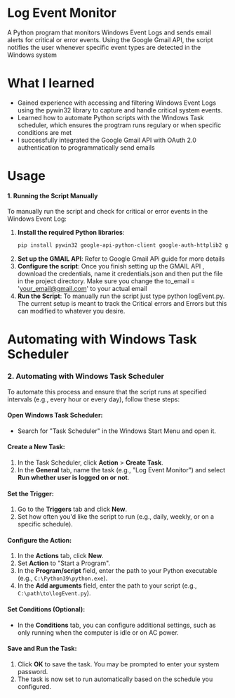 # Log Event Monitor 
A Python program that monitors Windows Event Logs and sends email alerts for critical or error events. Using the Google Gmail API, the script notifies the user whenever specific event types are detected in the Windows system

# What I learned 
- Gained experience with accessing and filtering Windows Event Logs using the pywin32 library to capture and handle critical system events.
- Learned how to automate Python scripts with the Windows Task scheduler, which ensures the progtram runs regulary or when specific conditions are met
- I successfully integrated the Google Gmail API with OAuth 2.0 authentication to programmatically send emails

# Usage 


#### 1. **Running the Script Manually**
To manually run the script and check for critical or error events in the Windows Event Log:
1. **Install the required Python libraries**:
   ```bash
   pip install pywin32 google-api-python-client google-auth-httplib2 google-auth-oauthlib
2. **Set up the GMAIL API**:
    Refer to Google Gmail APi guide for more details 
3. **Configure the script**:
    Once you finish setting up the GMAIL API , download the credentials, name it credentials.json and then put the file in the project directory.
    Make sure you change the to_email = 'your_email@gmail.com' to your actual email 
4. **Run the Script**:
    To manually run the script just type python logEvent.py. The current setup is meant to track the Critical errors and Errors but this can modified to whatever you desire.
    
    


# Automating with Windows Task Scheduler 
### 2. Automating with Windows Task Scheduler
To automate this process and ensure that the script runs at specified intervals (e.g., every hour or every day), follow these steps:

#### Open Windows Task Scheduler:

- Search for "Task Scheduler" in the Windows Start Menu and open it.

#### Create a New Task:

1. In the Task Scheduler, click **Action** > **Create Task**.
2. In the **General** tab, name the task (e.g., "Log Event Monitor") and select **Run whether user is logged on or not**.

#### Set the Trigger:

1. Go to the **Triggers** tab and click **New**.
2. Set how often you'd like the script to run (e.g., daily, weekly, or on a specific schedule).

#### Configure the Action:

1. In the **Actions** tab, click **New**.
2. Set **Action** to "Start a Program".
3. In the **Program/script** field, enter the path to your Python executable (e.g., `C:\Python39\python.exe`).
4. In the **Add arguments** field, enter the path to your script (e.g., `C:\path\to\logEvent.py`).

#### Set Conditions (Optional):

- In the **Conditions** tab, you can configure additional settings, such as only running when the computer is idle or on AC power.

#### Save and Run the Task:

1. Click **OK** to save the task. You may be prompted to enter your system password.
2. The task is now set to run automatically based on the schedule you configured.
